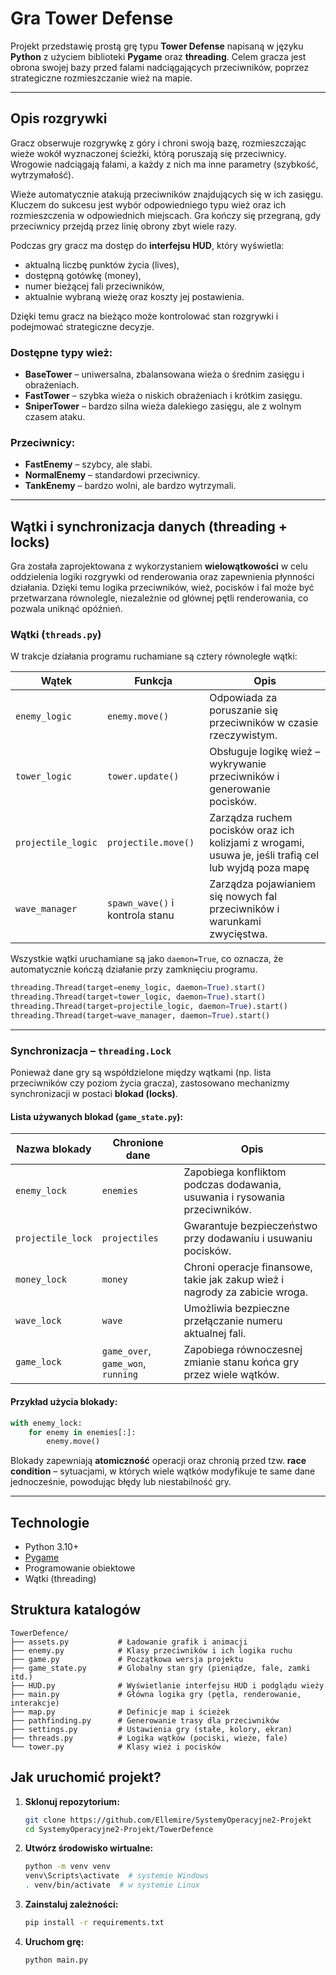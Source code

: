 # Gra Tower Defense

Projekt przedstawię prostą grę typu **Tower Defense** napisaną w języku **Python** z użyciem biblioteki **Pygame** oraz **threading**. Celem gracza jest obrona swojej bazy przed falami nadciągających przeciwników, poprzez strategiczne rozmieszczanie wież na mapie.

---

## Opis rozgrywki

Gracz obserwuje rozgrywkę z góry i chroni swoją bazę, rozmieszczając wieże wokół wyznaczonej ścieżki, którą poruszają się przeciwnicy. Wrogowie nadciągają falami, a każdy z nich ma inne parametry (szybkość, wytrzymałość).  

Wieże automatycznie atakują przeciwników znajdujących się w ich zasięgu. Kluczem do sukcesu jest wybór odpowiedniego typu wież oraz ich rozmieszczenia w odpowiednich miejscach. Gra kończy się przegraną, gdy przeciwnicy przejdą przez linię obrony zbyt wiele razy.

Podczas gry gracz ma dostęp do **interfejsu HUD**, który wyświetla:
- aktualną liczbę punktów życia (lives),
- dostępną gotówkę (money),
- numer bieżącej fali przeciwników,
- aktualnie wybraną wieżę oraz koszty jej postawienia.

Dzięki temu gracz na bieżąco może kontrolować stan rozgrywki i podejmować strategiczne decyzje.


### Dostępne typy wież:
- **BaseTower** – uniwersalna, zbalansowana wieża o średnim zasięgu i obrażeniach.
- **FastTower** – szybka wieża o niskich obrażeniach i krótkim zasięgu.
- **SniperTower** – bardzo silna wieża dalekiego zasięgu, ale z wolnym czasem ataku.

### Przeciwnicy:
- **FastEnemy** – szybcy, ale słabi.
- **NormalEnemy** – standardowi przeciwnicy.
- **TankEnemy** – bardzo wolni, ale bardzo wytrzymali.

---

## Wątki i synchronizacja danych (threading + locks)

Gra została zaprojektowana z wykorzystaniem **wielowątkowości** w celu oddzielenia logiki rozgrywki od renderowania oraz zapewnienia płynności działania.
Dzięki temu logika przeciwników, wież, pocisków i fal może być przetwarzana równolegle, niezależnie od głównej pętli renderowania, co pozwala uniknąć opóźnień.
### Wątki (`threads.py`)

W trakcje działania programu ruchamiane są cztery równoległe wątki:

| Wątek              | Funkcja                         | Opis                                                                     |
| ------------------ | ------------------------------- |--------------------------------------------------------------------------|
| `enemy_logic`      | `enemy.move()`                  | Odpowiada za poruszanie się przeciwników w czasie rzeczywistym.          |
| `tower_logic`      | `tower.update()`                | Obsługuje logikę wież – wykrywanie przeciwników i generowanie pocisków.  |
| `projectile_logic` | `projectile.move()`             | Zarządza ruchem pocisków oraz ich kolizjami z wrogami, usuwa je, jeśli trafią cel lub wyjdą poza mapę                  |
| `wave_manager`     | `spawn_wave()` i kontrola stanu | Zarządza pojawianiem się nowych fal przeciwników i warunkami zwycięstwa. |

Wszystkie wątki uruchamiane są jako `daemon=True`, co oznacza, że automatycznie kończą działanie przy zamknięciu programu.

```python
threading.Thread(target=enemy_logic, daemon=True).start()
threading.Thread(target=tower_logic, daemon=True).start()
threading.Thread(target=projectile_logic, daemon=True).start()
threading.Thread(target=wave_manager, daemon=True).start()
```

---

### Synchronizacja – `threading.Lock`

Ponieważ dane gry są współdzielone między wątkami (np. lista przeciwników czy poziom życia gracza), zastosowano mechanizmy synchronizacji w postaci **blokad (locks)**.

#### Lista używanych blokad (`game_state.py`):

| Nazwa blokady     | Chronione dane                     | Opis                                                                        |
| ----------------- | ---------------------------------- | --------------------------------------------------------------------------- |
| `enemy_lock`      | `enemies`                          | Zapobiega konfliktom podczas dodawania, usuwania i rysowania przeciwników.  |
| `projectile_lock` | `projectiles`                      | Gwarantuje bezpieczeństwo przy dodawaniu i usuwaniu pocisków.               |
| `money_lock`      | `money`                            | Chroni operacje finansowe, takie jak zakup wież i nagrody za zabicie wroga. |
| `wave_lock`       | `wave`                             | Umożliwia bezpieczne przełączanie numeru aktualnej fali.                    |
| `game_lock`       | `game_over`, `game_won`, `running` | Zapobiega równoczesnej zmianie stanu końca gry przez wiele wątków.          |

#### Przykład użycia blokady:

```python
with enemy_lock:
    for enemy in enemies[:]:
        enemy.move()
```

Blokady zapewniają **atomiczność** operacji oraz chronią przed tzw. **race condition** – sytuacjami, w których wiele wątków modyfikuje te same dane jednocześnie, powodując błędy lub niestabilność gry.

---

## Technologie

- Python 3.10+
- [Pygame](https://www.pygame.org/)  
- Programowanie obiektowe
- Wątki (threading)

## Struktura katalogów

```
TowerDefence/
├── assets.py           # Ładowanie grafik i animacji
├── enemy.py            # Klasy przeciwników i ich logika ruchu
├── game.py             # Początkowa wersja projektu
├── game_state.py       # Globalny stan gry (pieniądze, fale, zamki itd.)
├── HUD.py              # Wyświetlanie interfejsu HUD i podglądu wieży
├── main.py             # Główna logika gry (pętla, renderowanie, interakcje)
├── map.py              # Definicje map i ścieżek
├── pathfinding.py      # Generowanie trasy dla przeciwników
├── settings.py         # Ustawienia gry (stałe, kolory, ekran)
├── threads.py          # Logika wątków (pociski, wieże, fale)
└── tower.py            # Klasy wież i pocisków
```

## Jak uruchomić projekt?

1. **Sklonuj repozytorium:**
   ```bash
   git clone https://github.com/Ellemire/SystemyOperacyjne2-Projekt
   cd SystemyOperacyjne2-Projekt/TowerDefence
    ```

2. **Utwórz środowisko wirtualne:**

   ```bash
   python -m venv venv
   venv\Scripts\activate  # systemie Windows
   . venv/bin/activate  # w systemie Linux
   ```

3. **Zainstaluj zależności:**

   ```bash
   pip install -r requirements.txt
   ```

4. **Uruchom grę:**

   ```bash
   python main.py
   ```

